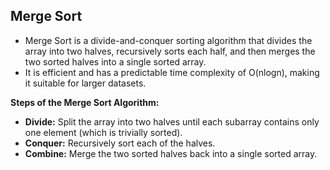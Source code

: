 ## Merge Sort
- Merge Sort is a divide-and-conquer sorting algorithm that divides the array into two halves, recursively sorts each half,
  and then merges the two sorted halves into a single sorted array.
- It is efficient and has a predictable time complexity of O(nlogn), making it suitable for larger datasets.

**Steps of the Merge Sort Algorithm:**
- **Divide:** Split the array into two halves until each subarray contains only one element (which is trivially sorted).
- **Conquer:** Recursively sort each of the halves.
- **Combine:** Merge the two sorted halves back into a single sorted array.
